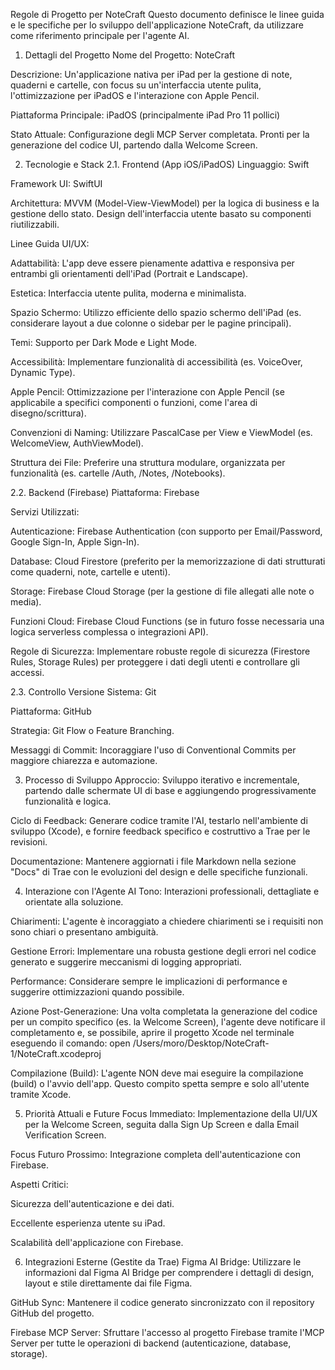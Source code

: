 Regole di Progetto per NoteCraft
Questo documento definisce le linee guida e le specifiche per lo sviluppo dell'applicazione NoteCraft, da utilizzare come riferimento principale per l'agente AI.

1. Dettagli del Progetto
Nome del Progetto: NoteCraft

Descrizione: Un'applicazione nativa per iPad per la gestione di note, quaderni e cartelle, con focus su un'interfaccia utente pulita, l'ottimizzazione per iPadOS e l'interazione con Apple Pencil.

Piattaforma Principale: iPadOS (principalmente iPad Pro 11 pollici)

Stato Attuale: Configurazione degli MCP Server completata. Pronti per la generazione del codice UI, partendo dalla Welcome Screen.

2. Tecnologie e Stack
2.1. Frontend (App iOS/iPadOS)
Linguaggio: Swift

Framework UI: SwiftUI

Architettura: MVVM (Model-View-ViewModel) per la logica di business e la gestione dello stato. Design dell'interfaccia utente basato su componenti riutilizzabili.

Linee Guida UI/UX:

Adattabilità: L'app deve essere pienamente adattiva e responsiva per entrambi gli orientamenti dell'iPad (Portrait e Landscape).

Estetica: Interfaccia utente pulita, moderna e minimalista.

Spazio Schermo: Utilizzo efficiente dello spazio schermo dell'iPad (es. considerare layout a due colonne o sidebar per le pagine principali).

Temi: Supporto per Dark Mode e Light Mode.

Accessibilità: Implementare funzionalità di accessibilità (es. VoiceOver, Dynamic Type).

Apple Pencil: Ottimizzazione per l'interazione con Apple Pencil (se applicabile a specifici componenti o funzioni, come l'area di disegno/scrittura).

Convenzioni di Naming: Utilizzare PascalCase per View e ViewModel (es. WelcomeView, AuthViewModel).

Struttura dei File: Preferire una struttura modulare, organizzata per funzionalità (es. cartelle /Auth, /Notes, /Notebooks).

2.2. Backend (Firebase)
Piattaforma: Firebase

Servizi Utilizzati:

Autenticazione: Firebase Authentication (con supporto per Email/Password, Google Sign-In, Apple Sign-In).

Database: Cloud Firestore (preferito per la memorizzazione di dati strutturati come quaderni, note, cartelle e utenti).

Storage: Firebase Cloud Storage (per la gestione di file allegati alle note o media).

Funzioni Cloud: Firebase Cloud Functions (se in futuro fosse necessaria una logica serverless complessa o integrazioni API).

Regole di Sicurezza: Implementare robuste regole di sicurezza (Firestore Rules, Storage Rules) per proteggere i dati degli utenti e controllare gli accessi.

2.3. Controllo Versione
Sistema: Git

Piattaforma: GitHub

Strategia: Git Flow o Feature Branching.

Messaggi di Commit: Incoraggiare l'uso di Conventional Commits per maggiore chiarezza e automazione.

3. Processo di Sviluppo
Approccio: Sviluppo iterativo e incrementale, partendo dalle schermate UI di base e aggiungendo progressivamente funzionalità e logica.

Ciclo di Feedback: Generare codice tramite l'AI, testarlo nell'ambiente di sviluppo (Xcode), e fornire feedback specifico e costruttivo a Trae per le revisioni.

Documentazione: Mantenere aggiornati i file Markdown nella sezione "Docs" di Trae con le evoluzioni del design e delle specifiche funzionali.

4. Interazione con l'Agente AI
Tono: Interazioni professionali, dettagliate e orientate alla soluzione.

Chiarimenti: L'agente è incoraggiato a chiedere chiarimenti se i requisiti non sono chiari o presentano ambiguità.

Gestione Errori: Implementare una robusta gestione degli errori nel codice generato e suggerire meccanismi di logging appropriati.

Performance: Considerare sempre le implicazioni di performance e suggerire ottimizzazioni quando possibile.

Azione Post-Generazione: Una volta completata la generazione del codice per un compito specifico (es. la Welcome Screen), l'agente deve notificare il completamento e, se possibile, aprire il progetto Xcode nel terminale eseguendo il comando:
open /Users/moro/Desktop/NoteCraft-1/NoteCraft.xcodeproj

Compilazione (Build): L'agente NON deve mai eseguire la compilazione (build) o l'avvio dell'app. Questo compito spetta sempre e solo all'utente tramite Xcode.

5. Priorità Attuali e Future
Focus Immediato: Implementazione della UI/UX per la Welcome Screen, seguita dalla Sign Up Screen e dalla Email Verification Screen.

Focus Futuro Prossimo: Integrazione completa dell'autenticazione con Firebase.

Aspetti Critici:

Sicurezza dell'autenticazione e dei dati.

Eccellente esperienza utente su iPad.

Scalabilità dell'applicazione con Firebase.

6. Integrazioni Esterne (Gestite da Trae)
Figma AI Bridge: Utilizzare le informazioni dal Figma AI Bridge per comprendere i dettagli di design, layout e stile direttamente dai file Figma.

GitHub Sync: Mantenere il codice generato sincronizzato con il repository GitHub del progetto.

Firebase MCP Server: Sfruttare l'accesso al progetto Firebase tramite l'MCP Server per tutte le operazioni di backend (autenticazione, database, storage).